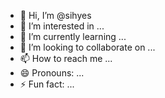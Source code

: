 - 👋 Hi, I’m @sihyes
- 👀 I’m interested in ...
- 🌱 I’m currently learning ...
- 💞️ I’m looking to collaborate on ...
- 📫 How to reach me ...
- 😄 Pronouns: ...
- ⚡ Fun fact: ...

<!---
sihyes/sihyes is a ✨ special ✨ repository because its `README.md` (this file) appears on your GitHub profile.
You can click the Preview link to take a look at your changes.
--->
